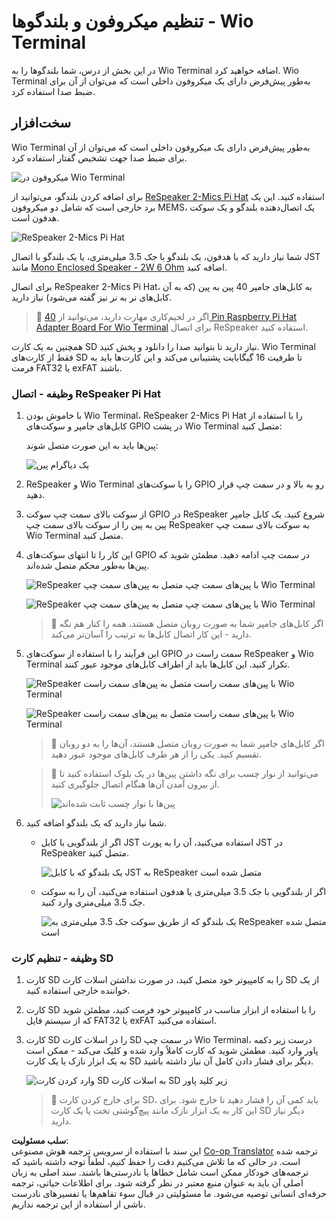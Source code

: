 <!--
CO_OP_TRANSLATOR_METADATA:
{
  "original_hash": "93d352de36526b8990e41dd538100324",
  "translation_date": "2025-08-25T22:50:39+00:00",
  "source_file": "6-consumer/lessons/1-speech-recognition/wio-terminal-microphone.md",
  "language_code": "fa"
}
-->
# تنظیم میکروفون و بلندگوها - Wio Terminal

در این بخش از درس، شما بلندگوها را به Wio Terminal اضافه خواهید کرد. Wio Terminal به‌طور پیش‌فرض دارای یک میکروفون داخلی است که می‌توان از آن برای ضبط صدا استفاده کرد.

## سخت‌افزار

Wio Terminal به‌طور پیش‌فرض دارای یک میکروفون داخلی است که می‌توان از آن برای ضبط صدا جهت تشخیص گفتار استفاده کرد.

![میکروفون در Wio Terminal](../../../../../translated_images/wio-mic.3f8c843dbe8ad917424037a93e3d25c62634add00a04dd8e091317b5a7a90088.fa.png)

برای اضافه کردن بلندگو، می‌توانید از [ReSpeaker 2-Mics Pi Hat](https://www.seeedstudio.com/ReSpeaker-2-Mics-Pi-HAT.html) استفاده کنید. این یک برد خارجی است که شامل دو میکروفون MEMS، یک اتصال‌دهنده بلندگو و یک سوکت هدفون است.

![ReSpeaker 2-Mics Pi Hat](../../../../../translated_images/respeaker.f5d19d1c6b14ab1676d24ac2764e64fac5339046ae07be8b45ce07633d61b79b.fa.png)

شما نیاز دارید که یا هدفون، یک بلندگو با جک 3.5 میلی‌متری، یا یک بلندگو با اتصال JST مانند [Mono Enclosed Speaker - 2W 6 Ohm](https://www.seeedstudio.com/Mono-Enclosed-Speaker-2W-6-Ohm-p-2832.html) اضافه کنید.

برای اتصال ReSpeaker 2-Mics Pi Hat، به کابل‌های جامپر 40 پین به پین (که به آن کابل‌های نر به نر نیز گفته می‌شود) نیاز دارید.

> 💁 اگر در لحیم‌کاری مهارت دارید، می‌توانید از [40 Pin Raspberry Pi Hat Adapter Board For Wio Terminal](https://www.seeedstudio.com/40-Pin-Raspberry-Pi-Hat-Adapter-Board-For-Wio-Terminal-p-4730.html) برای اتصال ReSpeaker استفاده کنید.

همچنین به یک کارت SD نیاز دارید تا بتوانید صدا را دانلود و پخش کنید. Wio Terminal فقط از کارت‌های SD تا ظرفیت 16 گیگابایت پشتیبانی می‌کند و این کارت‌ها باید به فرمت FAT32 یا exFAT باشند.

### وظیفه - اتصال ReSpeaker Pi Hat

1. با خاموش بودن Wio Terminal، ReSpeaker 2-Mics Pi Hat را با استفاده از کابل‌های جامپر و سوکت‌های GPIO در پشت Wio Terminal متصل کنید:

    پین‌ها باید به این صورت متصل شوند:

    ![یک دیاگرام پین](../../../../../translated_images/wio-respeaker-wiring-0.767f80aa6508103880d256cdf99ee7219e190db257c7261e4aec219759dc67b9.fa.png)

1. ReSpeaker و Wio Terminal را با سوکت‌های GPIO رو به بالا و در سمت چپ قرار دهید.

1. از سوکت بالای سمت چپ سوکت GPIO در ReSpeaker شروع کنید. یک کابل جامپر پین به پین را از سوکت بالای سمت چپ ReSpeaker به سوکت بالای سمت چپ Wio Terminal متصل کنید.

1. این کار را تا انتهای سوکت‌های GPIO در سمت چپ ادامه دهید. مطمئن شوید که پین‌ها به‌طور محکم متصل شده‌اند.

    ![ReSpeaker با پین‌های سمت چپ متصل به پین‌های سمت چپ Wio Terminal](../../../../../translated_images/wio-respeaker-wiring-1.8d894727f2ba24004824ee5e06b83b6d10952550003a3efb603182121521b0ef.fa.png)

    ![ReSpeaker با پین‌های سمت چپ متصل به پین‌های سمت چپ Wio Terminal](../../../../../translated_images/wio-respeaker-wiring-2.329e1cbd306e754f8ffe56f9294794f4a8fa123860d76067a79e9ea385d1bf56.fa.png)

    > 💁 اگر کابل‌های جامپر شما به صورت روبان متصل هستند، همه را کنار هم نگه دارید - این کار اتصال کابل‌ها به ترتیب را آسان‌تر می‌کند.

1. این فرآیند را با استفاده از سوکت‌های GPIO سمت راست در ReSpeaker و Wio Terminal تکرار کنید. این کابل‌ها باید از اطراف کابل‌های موجود عبور کنند.

    ![ReSpeaker با پین‌های سمت راست متصل به پین‌های سمت راست Wio Terminal](../../../../../translated_images/wio-respeaker-wiring-3.75b0be447e2fa9307a6a954f9ae8a71b77e39ada6a5ef1a059d341dc850fd90c.fa.png)

    ![ReSpeaker با پین‌های سمت راست متصل به پین‌های سمت راست Wio Terminal](../../../../../translated_images/wio-respeaker-wiring-4.aa9cd434d8779437de720cba2719d83992413caed1b620b6148f6c8924889afb.fa.png)

    > 💁 اگر کابل‌های جامپر شما به صورت روبان متصل هستند، آن‌ها را به دو روبان تقسیم کنید. یکی را از هر طرف کابل‌های موجود عبور دهید.

    > 💁 می‌توانید از نوار چسب برای نگه داشتن پین‌ها در یک بلوک استفاده کنید تا از بیرون آمدن آن‌ها هنگام اتصال جلوگیری کنید.
    >
    > ![پین‌ها با نوار چسب ثابت شده‌اند](../../../../../translated_images/wio-respeaker-wiring-5.af117c20acf622f3cd656ccd8f4053f8845d6aaa3af164d24cb7dbd54a4bb470.fa.png)

1. شما نیاز دارید که یک بلندگو اضافه کنید.

    * اگر از بلندگویی با کابل JST استفاده می‌کنید، آن را به پورت JST در ReSpeaker متصل کنید.

      ![یک بلندگو که با کابل JST به ReSpeaker متصل شده است](../../../../../translated_images/respeaker-jst-speaker.a441d177809df9458041a2012dd336dbb22c00a5c9642647109d2940a50d6fcc.fa.png)

    * اگر از بلندگویی با جک 3.5 میلی‌متری یا هدفون استفاده می‌کنید، آن را به سوکت جک 3.5 میلی‌متری وارد کنید.

      ![یک بلندگو که از طریق سوکت جک 3.5 میلی‌متری به ReSpeaker متصل شده است](../../../../../translated_images/respeaker-35mm-speaker.ad79ef4f128c7751f0abf854869b6b779c90c12ae3e48909944a7e48aeee3c7e.fa.png)

### وظیفه - تنظیم کارت SD

1. کارت SD را به کامپیوتر خود متصل کنید، در صورت نداشتن اسلات کارت SD از یک خواننده خارجی استفاده کنید.

1. کارت SD را با استفاده از ابزار مناسب در کامپیوتر خود فرمت کنید، مطمئن شوید که از سیستم فایل FAT32 یا exFAT استفاده می‌کنید.

1. کارت SD را در اسلات کارت SD در سمت چپ Wio Terminal، درست زیر دکمه پاور وارد کنید. مطمئن شوید که کارت کاملاً وارد شده و کلیک می‌کند - ممکن است به یک ابزار نازک یا یک کارت SD دیگر برای فشار دادن کامل آن نیاز داشته باشید.

    ![وارد کردن کارت SD به اسلات کارت SD زیر کلید پاور](../../../../../translated_images/wio-sd-card.acdcbe322fa4ee7f8f9c8cc015b3263964bb26ab5c7e25b41747988cc5280d64.fa.png)

    > 💁 برای خارج کردن کارت SD، باید کمی آن را فشار دهید تا خارج شود. برای این کار به یک ابزار نازک مانند پیچ‌گوشتی تخت یا یک کارت SD دیگر نیاز دارید.

**سلب مسئولیت**:  
این سند با استفاده از سرویس ترجمه هوش مصنوعی [Co-op Translator](https://github.com/Azure/co-op-translator) ترجمه شده است. در حالی که ما تلاش می‌کنیم دقت را حفظ کنیم، لطفاً توجه داشته باشید که ترجمه‌های خودکار ممکن است شامل خطاها یا نادرستی‌ها باشند. سند اصلی به زبان اصلی آن باید به عنوان منبع معتبر در نظر گرفته شود. برای اطلاعات حیاتی، ترجمه حرفه‌ای انسانی توصیه می‌شود. ما مسئولیتی در قبال سوء تفاهم‌ها یا تفسیرهای نادرست ناشی از استفاده از این ترجمه نداریم.